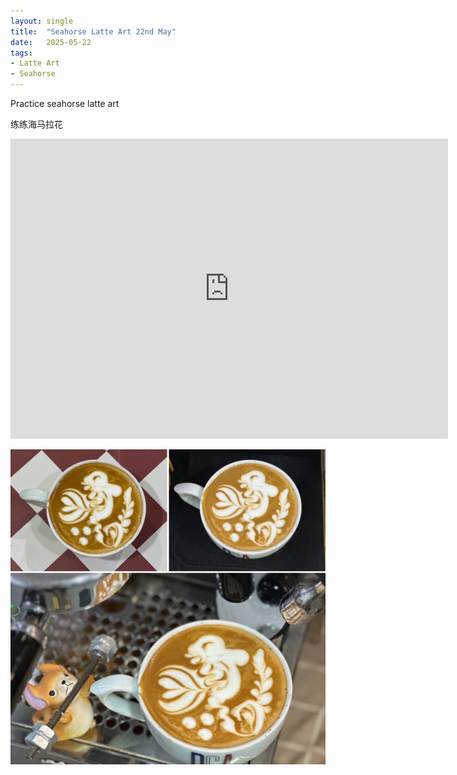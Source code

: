 ```yaml
---
layout: single
title:  "Seahorse Latte Art 22nd May"
date:   2025-05-22
tags:
- Latte Art
- Seahorse
---
```



Practice seahorse latte art

练练海马拉花


<div class="embed-container">
  <iframe
      src="https://www.youtube.com/embed/dB7cqYg3tfo"
      width="700"
      height="480"
      frameborder="0"
      allowfullscreen="true">
  </iframe>
</div>


![](/assets/img/2025/05/22/EB770CF8-9E82-4587-8605-B525958CED73.JPG)
